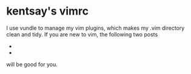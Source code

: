 kentsay's vimrc
=====

I use vundle to manage my vim plugins, which makes my .vim directory clean and tidy. If you are new to vim, the following two posts
  - [Vim tutorial]: http://blog.interlinked.org/tutorials/vim_tutorial.html
  - [How to use vundle to manage vim plugins]: https://www.digitalocean.com/community/articles/how-to-use-vundle-to-manage-vim-plugins-on-a-linux-vps

will be good for you.
